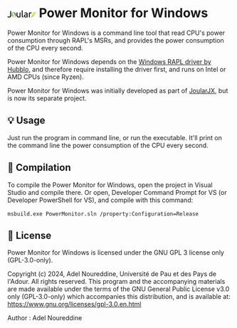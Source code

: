 # <a href="https://www.noureddine.org/research/joular/"><img src="https://raw.githubusercontent.com/joular/.github/main/profile/joular.png" alt="Joular Project" width="64" /></a> Power Monitor for Windows

Power Monitor for Windows is a command line tool that read CPU's power consumption through RAPL's MSRs, and provides the power consumption of the CPU every second.

Power Monitor for Windows depends on the [Windows RAPL driver by Hubblo](https://github.com/hubblo-org/windows-rapl-driver), and therefore require installing the driver first, and runs on Intel or AMD CPUs (since Ryzen).

Power Monitor for Windows was initially developed as part of [JoularJX](https://github.com/joular/joularjx), but is now its separate project.

## :bulb: Usage

Just run the program in command line, or run the executable.
It'll print on the command line the power consumption of the CPU every second.

## :floppy_disk: Compilation

To compile the Power Monitor for Windows, open the project in Visual Studio and compile there.
Or open, Developer Command Prompt for VS (or Developer PowerShell for VS), and compile with this command:
```
msbuild.exe PowerMonitor.sln /property:Configuration=Release
```

## :newspaper: License

Power Monitor for Windows is licensed under the GNU GPL 3 license only (GPL-3.0-only).

Copyright (c) 2024, Adel Noureddine, Université de Pau et des Pays de l'Adour.
All rights reserved. This program and the accompanying materials are made available under the terms of the GNU General Public License v3.0 only (GPL-3.0-only) which accompanies this distribution, and is available at: https://www.gnu.org/licenses/gpl-3.0.en.html

Author : Adel Noureddine